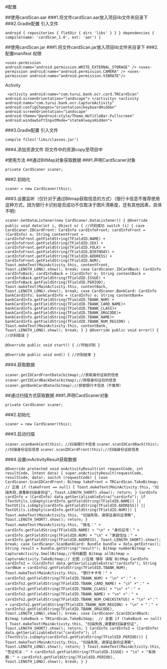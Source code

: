 #配置

##使用cardScan.aar
###1.将文件cardScan.aar放入项目lib文件夹目录下
###2.Gradle配置 引入文件

 ` android {
repositories {
    flatDir {
        dirs 'libs'
    }
}
}
dependencies {
        compile(name: 'cardScan_1.0', ext: 'aar')
} ` 

##使用cardScan.jar
###1.将文件cardScan.jar放入项目lib文件夹目录下
###2.配置manifest
权限

 `<uses-permission android:name="android.permission.WRITE_EXTERNAL_STORAGE" />
    <uses-permission android:name="android.permission.CAMERA" />
    <uses-permission android:name="android.permission.VIBRATE"/> `
    
 Activity
 
  ` <activity
            android:name="com.turui.bank.ocr.card.TRCardScan"
            android:screenOrientation="landscape">
        </activity>
        <activity
            android:name="com.turui.bank.ocr.CaptureActivity"
            android:configChanges="orientation|keyboardHidden"
            android:screenOrientation="landscape"
            android:theme="@android:style/Theme.NoTitleBar.Fullscreen"
            android:windowSoftInputMode="stateAlwaysHidden">`
        </activity>
        
###3.Gradle配置 引入文件

   `compile files('libs/classes.jar')` 
   
###4.添加资源文件
将文件中的资源copy至项目中


#使用方法
##通过BitMap对象获取数据
###1.声明CardScaner对象

 ` private CardScaner scaner; ` 
 
###2.初始化

 ` scaner = new CardScaner(this); ` 
 
###3.设置监听（仅针对于通过Bitmap获取信息的方式）（银行卡信息不推荐使用这种方式，因为银行卡识别是否成功不仅取决于图片清晰度，还有其他因素，具体不明）

 ` scaner.GetDataListener(new CardScaner.DataListener() {
    @Override
    public void data(int i, Object o) {
	//识别成功
        switch (i) {
            case CardScaner.IDCardFront:
                CardInfo cardInfoFront;
                cardInfoFront = (CardInfo) o;
                String contentFront = cardInfoFront.getFieldString(TFieldID.NAME) +
                        cardInfoFront.getFieldString(TFieldID.SEX) +
                        cardInfoFront.getFieldString(TFieldID.FOLK) +
                        cardInfoFront.getFieldString(TFieldID.BIRTHDAY) +
                        cardInfoFront.getFieldString(TFieldID.ADDRESS) +
                        cardInfoFront.getFieldString(TFieldID.NUM);
                Toast.makeText(MainActivity.this, contentFront, Toast.LENGTH_LONG).show();
                    break;
            case CardScaner.IDCardBack:
                CardInfo cardInfoBack;
                cardInfoBack = (CardInfo) o;
                String contentBack =
                        cardInfoBack.getFieldString(TFieldID.ISSUE) +
                                cardInfoBack.getFieldString(TFieldID.PERIOD);
                Toast.makeText(MainActivity.this, contentBack, Toast.LENGTH_LONG).show();
                    break;
            case CardScaner.BankCard:
                CardInfo bankCardInfo;
                bankCardInfo = (CardInfo) o;
                String contentBank=
                        bankCardInfo.getFieldString(TFieldID.TBANK_NUM) +
                                bankCardInfo.getFieldString(TFieldID.TBANK_CARD_NAME)+
                                bankCardInfo.getFieldString(TFieldID.TBANK_CLASS)+
                                bankCardInfo.getFieldString(TFieldID.TBANK_ORGCODE)+
                                bankCardInfo.getFieldString(TFieldID.TBANK_NAME)+
                                bankCardInfo.getFieldString(TFieldID.TBANK_NUM_REGION)
                        ;
                Toast.makeText(MainActivity.this, contentBank, Toast.LENGTH_LONG).show();
                  break;
        }
    }
@Override
public void error() {
       //识别错误
} ` 

 ` @Override
public void start() {
      //开始识别
} ` 

 ` @Override
public void end() {
      //识别结束
}  ` 

###4.获取数据

 ` scaner.getIDCardFrontData(bitmap);//获取身份证前的信息 ` 
 ` scaner.getIDCardBackData(bitmap);//获取身份证后的信息 ` 
 ` scaner.getBankCardData(bitmap);//获取银行卡信息（不推荐） ` 

##通过扫描方式获取数据
###1.声明CardScaner对象

 ` private CardScaner scaner; ` 
 
###2.初始化

 ` scaner = new CardScaner(this); ` 
 
###3.启动扫描

 ` scaner.scanBankCard(this); //扫描银行卡信息 ` 
 ` scaner.scanIDCardBack(this); //扫描身份证后信息 ` 
 ` scaner.scanIDCardFront(this);//扫描身份证前信息 ` 
 
###4.设置onActivityResult获取数据

 ` @Override
protected void onActivityResult(int requestCode, int resultCode, Intent data) {
    super.onActivityResult(requestCode, resultCode, data);
    switch (requestCode) {
        case CardScaner.ScanIDCardFront:
            Bitmap takeFront = TRCardScan.TakeBitmap;  // 正面
            if (takeFront == null) {
                Toast.makeText(MainActivity.this, "扫描失败,请重新扫描身份证", Toast.LENGTH_SHORT).show();
                return;
            }
            CardInfo cardInfo = (CardInfo) data.getSerializableExtra("cardinfo");
            if (TextUtils.isEmpty(cardInfo.getFieldString(TFieldID.NAME)) || TextUtils.isEmpty(cardInfo.getFieldString(TFieldID.ADDRESS)) || TextUtils.isEmpty(cardInfo.getFieldString(TFieldID.NUM))) {
                Toast.makeText(MainActivity.this, "扫描失败，请保证身份证清晰", Toast.LENGTH_SHORT).show();
                return;
            }
            Toast.makeText(MainActivity.this, "姓名：" + cardInfo.getFieldString(TFieldID.NAME) + "\n"
                    + "身份证号：" + cardInfo.getFieldString(TFieldID.NUM) + "\n"
                    + "家庭住址：" + cardInfo.getFieldString(TFieldID.ADDRESS), Toast.LENGTH_SHORT).show();
            break;
        case CardScaner.ScanBankCard:
            Bundle bundle = data.getExtras();
            String result = bundle.getString("result");
            Bitmap numberBitmap = CaptureActivity.SmallBitmap;//号码截图
            Bitmap allBitmap = CaptureActivity.TakeBitmap;// 全图
            //压缩 储存 读取 BitMap
            CardInfo cardInfo2 = (CardInfo) data.getSerializableExtra("cardinfo");
            String cardNum = cardInfo2.getFieldString(TFieldID.TBANK_NUM);
            Toast.makeText(MainActivity.this, "银行卡卡号：" + cardInfo2.getFieldString(TFieldID.TBANK_NUM) + "\n"
                    +"：" + cardInfo2.getFieldString(TFieldID.TBANK_CARD_NAME) + "\n"
                    +"：" + cardInfo2.getFieldString(TFieldID.TBANK_CLASS) + "\n"
                    +"：" + cardInfo2.getFieldString(TFieldID.TBANK_NAME) + "\n"
                    +"：" + cardInfo2.getFieldString(TFieldID.TBANK_NUM_CHECKSTATUS) + "\n"
                    +"：" + cardInfo2.getFieldString(TFieldID.TBANK_NUM_REGION) + "\n"
                    + "：" + cardInfo2.getFieldString(TFieldID.TBANK_ORGCODE), Toast.LENGTH_LONG).show();
            break;
        case CardScaner.ScanIDCardBack:
            Bitmap takeBack = TRCardScan.TakeBitmap;  // 反面
            if (takeBack == null) {
                Toast.makeText(MainActivity.this, "扫描失败,请重新扫描身份证", Toast.LENGTH_SHORT).show();
                return;
            }
            CardInfo cardInfo3 = (CardInfo) data.getSerializableExtra("cardinfo");
            if (TextUtils.isEmpty(cardInfo3.getFieldString(TFieldID.PERIOD))) {
                Toast.makeText(MainActivity.this, "扫描失败，请保证身份证清晰", Toast.LENGTH_LONG).show();
                return;
            }
            Toast.makeText(MainActivity.this, "签证机关：" + cardInfo3.getFieldString(TFieldID.ISSUE) + "\n"
                    + "有效期：" + cardInfo3.getFieldString(TFieldID.PERIOD), Toast.LENGTH_LONG).show();
            break;
    }
} `